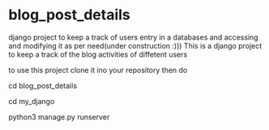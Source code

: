 # blog_post_details
django project to keep a track of users entry in a databases and accessing and modifying it as per need(under construction :)))
This is a django project to keep a track of the blog activities of diffetent users

to use this project 
clone it ino your repository
then do

cd blog_post_details

cd my_django


python3 manage.py runserver
